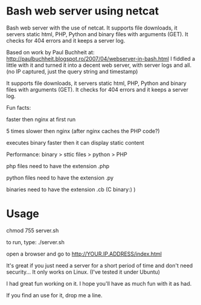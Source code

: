 Bash web server using netcat
==========

Bash web server with the use of netcat. It supports file downloads, it servers static html, PHP, Python and binary files with arguments (GET). It checks for 404 errors and it keeps a server log.

Based on work by Paul Buchheit at: http://paulbuchheit.blogspot.ro/2007/04/webserver-in-bash.html
I fiddled a little with it and turned it into a decent web server, with server logs and all. (no IP captured, just the query string and timestamp)
 
It supports file downloads, it servers static html, PHP, Python and binary files with arguments (GET). It checks for 404 errors and it keeps a server log.
 
Fun facts:

faster then nginx at first run

5 times slower then nginx (after nginx caches the PHP code?)

executes binary faster then it can display static content

Performance: binary > sttic files > python > PHP


php files need to have the extension .php

python files need to have the extension .py

binaries need to have the extension .cb (C binary:) )


Usage
==========
chmod 755 server.sh

to run, type: ./server.sh

open a browser and go to http://YOUR.IP.ADDRESS/index.html


It's great if you just need a server for a short period of time and don't need security...
It only works on Linux. (I've tested it under Ubuntu)


I had great fun working on it. I hope you'll have as much fun with it as had.
 
If you find an use for it, drop me a line.
